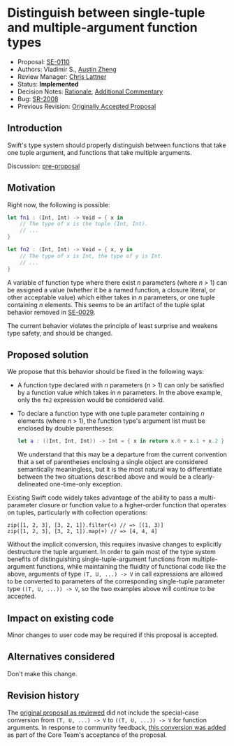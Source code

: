 # Distinguish between single-tuple and multiple-argument function types

* Proposal: [SE-0110](0110-distingish-single-tuple-arg.md)
* Authors: Vladimir S., [Austin Zheng](https://github.com/austinzheng)
* Review Manager: [Chris Lattner](https://github.com/lattner)
* Status: **Implemented**
* Decision Notes: [Rationale](https://forums.swift.org/t/accepted-se-0110-distinguish-between-single-tuple-and-multiple-argument-function-types/3305), [Additional Commentary](https://forums.swift.org/t/core-team-addressing-the-se-0110-usability-regression-in-swift-4/6147)
* Bug: [SR-2008](https://bugs.swift.org/browse/SR-2008)
* Previous Revision: [Originally Accepted Proposal](https://github.com/apple/swift-evolution/blob/9e44932452e1daead98f2bc2e58711eb489e9751/proposals/0110-distingish-single-tuple-arg.md)

## Introduction

Swift's type system should properly distinguish between functions that take one tuple argument, and functions that take multiple arguments.

Discussion: [pre-proposal](https://forums.swift.org/t/partial-list-of-open-swift-3-design-topics/3094)

## Motivation

Right now, the following is possible:

```swift
let fn1 : (Int, Int) -> Void = { x in
	// The type of x is the tuple (Int, Int).
	// ...
}

let fn2 : (Int, Int) -> Void = { x, y in
	// The type of x is Int, the type of y is Int.
	// ...
}
```

A variable of function type where there exist _n_ parameters (where _n_ > 1) can be assigned a value (whether it be a named function, a closure literal, or other acceptable value) which either takes in _n_ parameters, or one tuple containing _n_ elements. This seems to be an artifact of the tuple splat behavior removed in [SE-0029](0029-remove-implicit-tuple-splat.md).

The current behavior violates the principle of least surprise and weakens type safety, and should be changed.

## Proposed solution

We propose that this behavior should be fixed in the following ways:

* A function type declared with _n_ parameters (_n_ > 1) can only be satisfied by a function value which takes in _n_ parameters. In the above example, only the `fn2` expression would be considered valid.

* To declare a function type with one tuple parameter containing _n_ elements (where _n_ > 1), the function type's argument list must be enclosed by double parentheses:

	```swift
	let a : ((Int, Int, Int)) -> Int = { x in return x.0 + x.1 + x.2 }
	```

	We understand that this may be a departure from the current convention that a set of parentheses enclosing a single object are considered semantically meaningless, but it is the most natural way to differentiate between the two situations described above and would be a clearly-delineated one-time-only exception.

Existing Swift code widely takes advantage of the ability to pass a multi-parameter closure or function value to a higher-order function that operates on tuples, particularly with collection operations:

```
zip([1, 2, 3], [3, 2, 1]).filter(<) // => [(1, 3)]
zip([1, 2, 3], [3, 2, 1]).map(+) // => [4, 4, 4]
```

Without the implicit conversion, this requires invasive changes to explicitly destructure the tuple argument. In order to gain most of the type system benefits of distinguishing single-tuple-argument functions from multiple-argument functions, while maintaining the fluidity of functional code like the above, arguments of type `(T, U, ...) -> V` in call expressions are allowed to be converted to parameters of the corresponding single-tuple parameter type `((T, U, ...)) -> V`, so the two examples above will continue to be accepted.

## Impact on existing code

Minor changes to user code may be required if this proposal is accepted.

## Alternatives considered

Don't make this change.

## Revision history

The [original proposal as reviewed](https://github.com/apple/swift-evolution/blob/9e44932452e1daead98f2bc2e58711eb489e9751/proposals/0110-distingish-single-tuple-arg.md) did not include the special-case conversion from `(T, U, ...) -> V` to `((T, U, ...)) -> V` for function arguments. In response to community feedback, [this conversion was added](https://forums.swift.org/t/core-team-addressing-the-se-0110-usability-regression-in-swift-4/6147) as part of the Core Team's acceptance of the proposal.
